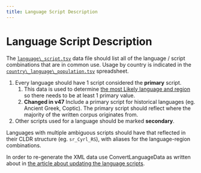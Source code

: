 ```yaml
---
title: Language Script Description
---
```


# Language Script Description

The [`language\_script.tsv`](https://github.com/unicode-org/cldr/blob/main/tools/cldr-code/src/main/resources/org/unicode/cldr/util/data/language_script.tsv) data file should list all of the language / script combinations that are in common use. Usage by country is indicated in the [`country\_language\_population.tsv`](https://github.com/unicode-org/cldr/blob/main/tools/cldr-code/src/main/resources/org/unicode/cldr/util/data/country_language_population.tsv) spreadsheet.

1. Every language should have 1 script considered the **primary** script.
    1. This data is used to determine [the most Likely language and region](/development/updating-codes/likelysubtags-and-default-content) so there needs to be at least 1 primary value.
    2. __Changed in v47__ Include a primary script for historical languages (eg. Ancient Greek, Coptic). The primary script should reflect where the majority of the written corpus originates from.
2. Other scripts used for a language should be marked **secondary**.

Languages with multiple ambiguous scripts should have that reflected in their CLDR structure (eg. `sr_Cyrl_RS`), with aliases for the language\-region combinations.

In order to re-generate the XML data use ConvertLanguageData as written about in [the article about updating the language scripts](/development/updating-codes/update-language-script-info).
